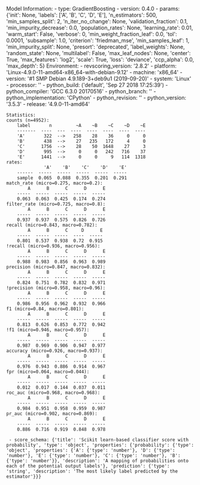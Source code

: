 Model Information:
	 - type: GradientBoosting
	 - version: 0.4.0
	 - params: {'init': None, 'labels': ['A', 'B', 'C', 'D', 'E'], 'n_estimators': 500, 'min_samples_split': 2, 'n_iter_no_change': None, 'validation_fraction': 0.1, 'min_impurity_decrease': 0.0, 'population_rates': None, 'learning_rate': 0.01, 'warm_start': False, 'verbose': 0, 'min_weight_fraction_leaf': 0.0, 'tol': 0.0001, 'subsample': 1.0, 'criterion': 'friedman_mse', 'min_samples_leaf': 1, 'min_impurity_split': None, 'presort': 'deprecated', 'label_weights': None, 'random_state': None, 'multilabel': False, 'max_leaf_nodes': None, 'center': True, 'max_features': 'log2', 'scale': True, 'loss': 'deviance', 'ccp_alpha': 0.0, 'max_depth': 5}
	Environment:
	 - revscoring_version: '2.8.2'
	 - platform: 'Linux-4.9.0-11-amd64-x86_64-with-debian-9.12'
	 - machine: 'x86_64'
	 - version: '#1 SMP Debian 4.9.189-3+deb9u1 (2019-09-20)'
	 - system: 'Linux'
	 - processor: ''
	 - python_build: ('default', 'Sep 27 2018 17:25:39')
	 - python_compiler: 'GCC 6.3.0 20170516'
	 - python_branch: ''
	 - python_implementation: 'CPython'
	 - python_revision: ''
	 - python_version: '3.5.3'
	 - release: '4.9.0-11-amd64'
	
	Statistics:
	counts (n=4952):
		label       n         ~A    ~B    ~C    ~D    ~E
		-------  ----  ---  ----  ----  ----  ----  ----
		'A'       322  -->   258    28    36     0     0
		'B'       438  -->    27   235   172     4     0
		'C'      1756  -->    28    50  1648    27     3
		'D'       995  -->     0     0   242   716    37
		'E'      1441  -->     0     0     9   114  1318
	rates:
		          'A'    'B'    'C'    'D'    'E'
		------  -----  -----  -----  -----  -----
		sample  0.065  0.088  0.355  0.201  0.291
	match_rate (micro=0.275, macro=0.2):
		    A      B      C      D      E
		-----  -----  -----  -----  -----
		0.063  0.063  0.425  0.174  0.274
	filter_rate (micro=0.725, macro=0.8):
		    A      B      C      D      E
		-----  -----  -----  -----  -----
		0.937  0.937  0.575  0.826  0.726
	recall (micro=0.843, macro=0.782):
		    A      B      C     D      E
		-----  -----  -----  ----  -----
		0.801  0.537  0.938  0.72  0.915
	!recall (micro=0.936, macro=0.956):
		    A      B      C      D      E
		-----  -----  -----  -----  -----
		0.988  0.983  0.856  0.963  0.989
	precision (micro=0.847, macro=0.832):
		    A      B      C      D      E
		-----  -----  -----  -----  -----
		0.824  0.751  0.782  0.832  0.971
	!precision (micro=0.958, macro=0.96):
		    A      B      C      D      E
		-----  -----  -----  -----  -----
		0.986  0.956  0.962  0.932  0.966
	f1 (micro=0.84, macro=0.801):
		    A      B      C      D      E
		-----  -----  -----  -----  -----
		0.813  0.626  0.853  0.772  0.942
	!f1 (micro=0.946, macro=0.957):
		    A      B      C      D      E
		-----  -----  -----  -----  -----
		0.987  0.969  0.906  0.947  0.977
	accuracy (micro=0.926, macro=0.937):
		    A      B      C      D      E
		-----  -----  -----  -----  -----
		0.976  0.943  0.886  0.914  0.967
	fpr (micro=0.064, macro=0.044):
		    A      B      C      D      E
		-----  -----  -----  -----  -----
		0.012  0.017  0.144  0.037  0.011
	roc_auc (micro=0.968, macro=0.968):
		    A      B      C      D      E
		-----  -----  -----  -----  -----
		0.984  0.951  0.958  0.959  0.987
	pr_auc (micro=0.902, macro=0.869):
		    A      B      C      D      E
		-----  -----  -----  -----  -----
		0.886  0.716  0.919  0.848  0.978
	
	 - score_schema: {'title': 'Scikit learn-based classifier score with probability', 'type': 'object', 'properties': {'probability': {'type': 'object', 'properties': {'A': {'type': 'number'}, 'D': {'type': 'number'}, 'E': {'type': 'number'}, 'C': {'type': 'number'}, 'B': {'type': 'number'}}, 'description': 'A mapping of probabilities onto each of the potential output labels'}, 'prediction': {'type': 'string', 'description': 'The most likely label predicted by the estimator'}}}

